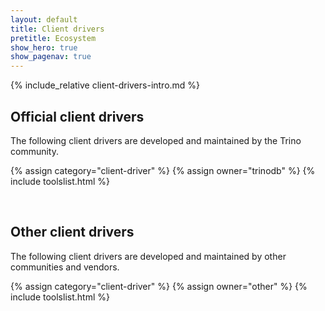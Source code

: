 ```yaml
---
layout: default
title: Client drivers
pretitle: Ecosystem
show_hero: true
show_pagenav: true
---
```


{% include_relative client-drivers-intro.md %}

## Official client drivers

The following client drivers are developed and maintained by the Trino
community.

{% assign category="client-driver" %}
{% assign owner="trinodb" %}
{% include toolslist.html %}

<br>

## Other client drivers

The following client drivers are developed and maintained by other communities
and vendors.

{% assign category="client-driver" %}
{% assign owner="other" %}
{% include toolslist.html %}